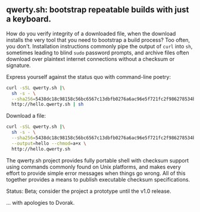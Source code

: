 ## qwerty.sh: bootstrap repeatable builds with just a keyboard.

How do you verify integrity of a downloaded file, when the download installs
the very tool that you need to bootstrap a build process? Too often, you
don't. Installation instructions commonly pipe the output of `curl` into `sh`,
sometimes leading to blind `sudo` password prompts, and archive files often
download over plaintext internet connections without a checksum or signature.

Express yourself against the status quo with command-line poetry:

```sh
curl -sSL qwerty.sh |\
  sh -s - \
  --sha256=5438dc18c98158c56bc6567c13dbfb0276a6ac96e5f721fc2f986278534b28e0 \
  http://hello.qwerty.sh | sh
```

Download a file:

```sh
curl -sSL qwerty.sh |\
  sh -s - \
  --sha256=5438dc18c98158c56bc6567c13dbfb0276a6ac96e5f721fc2f986278534b28e0 \
  --output=hello --chmod=a+x \
  http://hello.qwerty.sh
```

The qwerty.sh project provides fully portable shell with checksum support using
commands commonly found on Unix platforms, and makes every effort to provide
simple error messages when things go wrong. All of this together provides a
means to publish executable checksum specifications.

Status: Beta; consider the project a prototype until the v1.0 release.

... with apologies to Dvorak.
